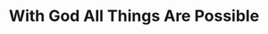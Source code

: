 ---
title: "With God All Things Are Possible"
url: /accra/with-god-all-things-are-possible-kwashie-bezrot-link/
shop: kiosk
---